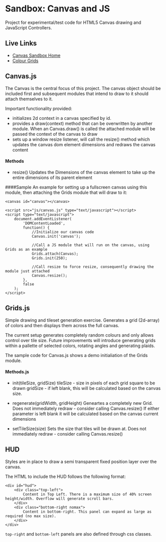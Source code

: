 # Sandbox: Canvas and JS

Project for experimental/test code for HTML5 Canvas drawing and JavaScript Controllers.

## Live Links
* [Canvas Sandbox Home](http://joneubank.com/things/canvas)
* [Colour Grids](http://joneubank.com/things/canvas/grids)

## Canvas.js
The Canvas is the central focus of this project. The canvas object should be included first and subsequent modules that intend to draw to it should attach themselves to it.

Important functionality provided:
* initializes 2d context in a canvas specified by id.
* provides a draw(context) method that can be overwritten by another module. When an Canvas.draw() is called the attached module will be passed the context of the canvas to draw
* sets up a window resize listener, will call the resize() method which updates the canvas dom element dimensions and redraws the canvas content

#### Methods
* resize()
Updates the Dimensions of the canvas element to take up the entire dimensions of its parent element

####Sample
An example for setting up a fullscreen canvas using this module, then attaching the Grids module that will draw to it:
```
<canvas id="canvas"></canvas>

<script src="js/canvas.js" type="text/javascript"></script>
<script type="text/javascript">
    document.addEventListener(
        'DOMContentLoaded', 
        function() {
            //Initialize our canvas code
            Canvas.init('canvas');

            //Call a JS module that will run on the canvas, using Grids as an example
            Grids.attach(Canvas);
            Grids.init(250);
            
            //Call resize to force resize, consequently drawing the module just attached
            Canvas.resize();            
        }, 
        false
    );
</script>
```

## Grids.js
Simple drawing and tileset generation exercise. Generates a grid (2d-array) of colors and then displays them across the full canvas.

The current setup generates completely random colours and only allows control over tile size. Future improvements will introduce generating grids within a pallette of selected colors, rotating angles and generating plaids.

The sample code for Canvas.js shows a demo initialiation of the Grids module.

#### Methods.js
* init(tileSize, gridSize)
tileSize - size in pixels of each grid square to be drawn
gridSize - if left blank, this will be calculated based on the canvas size.

* regenerate(gridWidth, gridHeight)
Geneartes a completely new Grid. Does not immediately redraw - consider calling Canvas.resize()
If either parameter is left blank it will be calculated based on the canvas current dimensions

* setTileSize(size)
Sets the size that tiles will be drawn at. Does not immediately redraw - consider calling Canvas.resize()

## HUD
Styles are in place to draw a semi transparent fixed position layer over the canvas. 

The HTML to include the HUD follows the following format:
```
<div id="hud">
	<div class="top-left">
		Content in Top Left. There is a maximum size of 40% screen height/width. Overflow will generate scroll bars.
	</div>
    <div class="bottom-right nomax">
    	Content in bottom-right. This panel can expand as large as required (no max size).
    </div>
</div>
```
`top-right` and `bottom-left` panels are also defined through css classes.
